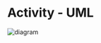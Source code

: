 # Activity - UML

![diagram](https://www.plantuml.com/plantuml/svg/0/RLB1IiGm4BqN-WyZNdP1OK4lPW-kY9vb1I_Y8MscRJ1DwaowshztakqYhCqboUJDUsyUsN7K5CVUbSL5xB17gDo80raVow8iycjPg7SA3g_rO3zWZpNQ0p8GVet8aI46g0brn2lGta2B4HASysr0wYsp3PwtGlIcdJK2bQuEfVCJVIg_KAYHUIxFpDlam3QmsWiRQ2SQPWByiI9wlqv83wi9ULqM84izL874JX197KLmUwodvNI53dG2_1NL7kD87dfHrcro0oCZmRUD7LZV1EhFUIvlpStTPdEIIcQNv3Y6eIpGCSBAXvE_nnpIF68Q2NsqSPhxrAi-p8_7kbZ8DubBLvfnngL04jG0ZtKAhHcTcnRoo7vRGlJgsNhBtJ-3wNHcCZSH6lL454Z1SaJBJDxOHgO-RcMnarF-MBy0)